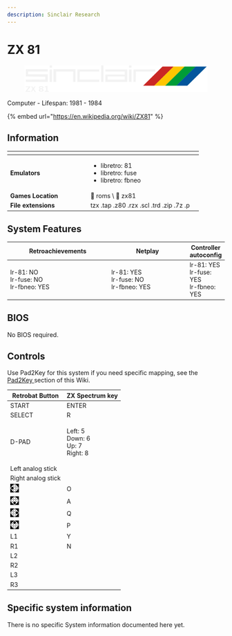 ```yaml
---
description: Sinclair Research
---
```


# ZX 81

<div align="left">

<figure><picture><source srcset="https://raw.githubusercontent.com/fabricecaruso/es-theme-carbon/91d85c7849cc550b0cac4e75cb8e0923d3b61b5e/art/logos/zx81-w.svg" media="(prefers-color-scheme: dark)"><img src="https://raw.githubusercontent.com/fabricecaruso/es-theme-carbon/52ff37c9e265587d006945a2ba695b5a962b3a3d/art/logos/zx81.svg" alt=""></picture><figcaption></figcaption></figure>

</div>

Computer - Lifespan: 1981 - 1984

{% embed url="https://en.wikipedia.org/wiki/ZX81" %}

## Information

<table data-header-hidden><thead><tr><th width="172"></th><th></th><th data-hidden></th></tr></thead><tbody><tr><td><strong>Emulators</strong></td><td><ul><li>libretro: 81</li><li>libretro: fuse</li><li>libretro: fbneo</li></ul></td><td></td></tr><tr><td><strong>Games Location</strong></td><td><span data-gb-custom-inline data-tag="emoji" data-code="1f4c1">📁</span> roms \ <span data-gb-custom-inline data-tag="emoji" data-code="1f4c2">📂</span> zx81</td><td></td></tr><tr><td><strong>File extensions</strong></td><td>tzx .tap .z80 .rzx .scl .trd .zip .7z .p</td><td></td></tr></tbody></table>

## System Features

<table><thead><tr><th width="245">Retroachievements</th><th width="200">Netplay</th><th>Controller autoconfig</th></tr></thead><tbody><tr><td>lr-81: NO<br>lr-fuse: NO<br>lr-fbneo: YES</td><td>lr-81: YES<br>lr-fuse: NO<br>lr-fbneo: YES</td><td>lr-81: YES<br>lr-fuse: YES<br>lr-fbneo: YES</td></tr></tbody></table>

## BIOS

No BIOS required.

## Controls

Use Pad2Key for this system if you need specific mapping, see the [Pad2Key ](../../../../controllers/pad2key.md)section of this Wiki.

| Retrobat Button                                   | ZX Spectrum key                                |
| ------------------------------------------------- | ---------------------------------------------- |
| START                                             | ENTER                                          |
| SELECT                                            | R                                              |
| D-PAD                                             | <p>Left: 5<br>Down: 6<br>Up: 7<br>Right: 8</p> |
| Left analog stick                                 |                                                |
| Right analog stick                                |                                                |
| ![](<../../../../.gitbook/assets/image (48).png>) | O                                              |
| ![](<../../../../.gitbook/assets/image (30).png>) | A                                              |
| ![](<../../../../.gitbook/assets/image (16).png>) | Q                                              |
| ![](<../../../../.gitbook/assets/image (50).png>) | P                                              |
| L1                                                | Y                                              |
| R1                                                | N                                              |
| L2                                                |                                                |
| R2                                                |                                                |
| L3                                                |                                                |
| R3                                                |                                                |

## Specific system information

There is no specific System information documented here yet.
